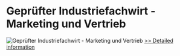 # Geprüfter Industriefachwirt - Marketing und Vertrieb
![Geprüfter Industriefachwirt - Marketing und Vertrieb](https://mycommerce.akamaized.net/api/pimages/P300601278/BIG/300601278.JPG)
[>> Detailed information](https://secure.shareit.com/shareit/product.html?productid=300601278&affiliateid=200057808)